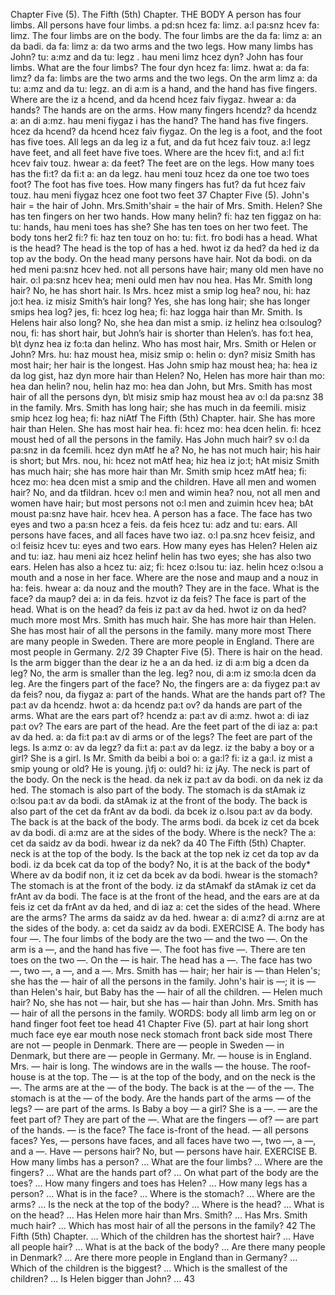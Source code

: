 Chapter Five (5). 
The Fifth (5th) Chapter. 
THE BODY 
A person has four limbs. All persons have four limbs. 
a pd:sn hcez fa: limz. a:l pa:snz hcev fa: limz. 
The four limbs are on the body. The four limbs are the 
da fa: limz a: an da badi. da fa: limz a: da 
two arms and the two legs. How many limbs has John? 
tu: a:mz and da tu: legz . hau meni limz hcez dyn? 
John has four limbs. What are the four limbs? The four 
dyn hcez fa: limz. hwat a: da fa: limz? da fa: 
limbs are the two arms and the two legs. On the arm 
limz a: da tu: a:mz and da tu: legz. an di a:m 
is a hand, and the hand has five fingers. Where are the 
iz a hcend, and da hcend hcez faiv fiygaz. hwear a: da 
hands? The hands are on the arms. How many fingers 
hcendz? da hcendz a: an di a:mz. hau meni fiygaz 
i 
has the hand? The hand has five fingers. 
hcez da hcend? da hcend hcez faiv fiygaz. 
On the leg is a foot, and the foot has five toes. All legs 
an da leg iz a fut, and da fut hcez faiv touz. a:l legz 
have feet, and all feet have five toes. Where are the 
hcev fi:t, and a:l fi:t hcev faiv touz. hwear a: da 
feet? The feet are on the legs. How many toes has the 
fi:t? da fi:t a: an da legz. hau meni touz hcez da 
one toe 
two toes 
foot? The foot has five toes. How many fingers has 
fut? da fut hcez faiv touz. hau meni fiygaz hcez 
one foot 
two feet 
37 
Chapter Five (5). 
John's hair = the 
hair of John. 
Mrs.Smith'shair = 
the hair of Mrs. 
Smith. 
Helen? She has ten fingers on her two hands. How many 
helin? fi: haz ten figgaz on ha: tu: hands, hau meni 
toes has she? She has ten toes on her two feet. The body 
tons her2 fi:? fi: haz ten touz on ho: tu: fi:t. fro bodi 
has a head. What is the head? The head is the top of 
has a hed. hwot iz da hed? da hed iz da top av 
the body. On the head many persons have hair. Not 
da bodi. on da hed meni pa:snz hcev hed. not 
all persons have hair; many old men have no hair. 
o:l pa:snz hcev hea; meni ould men hav nou hea. 
Has Mr. Smith long hair? No, he has short hair. Is Mrs. 
hcez mist a smip log hea? nou, hi: haz jo:t hea. iz misiz 
Smith’s hair long? Yes, she has long hair; she has longer 
smips hea log? jes, fi: hcez log hea; fi: haz logga 
hair than Mr. Smith. Is Helens hair also long? No, she 
hea dan mist a smip. iz helinz hea o:lsoulog? nou, fi: 
has short hair, but John’s hair is shorter than Helen’s. 
has fo:t hea, b\t dynz hea iz fo:ta dan helinz. 
Who has most hair, Mrs. Smith or Helen or John? Mrs. 
hu: haz moust hea, misiz smip o: helin o: dyn? misiz 
Smith has most hair; her hair is the longest. Has John 
smip haz moust hea; ha: hea iz da log gist, haz dyn 
more hair than Helen? No, Helen has more hair than 
mo: hea dan helin? nou, helin haz mo: hea dan 
John, but Mrs. Smith has most hair of all the persons 
dyn, b\t misiz smip haz moust hea av o:l da pa:snz 
38 
in the family. Mrs. Smith has long hair; she has much 
in da feemili. misiz smip hcez log hea; fi: haz niAtf 
The Fifth (5th) Chapter. 
hair. She has more hair than Helen. She has most hair 
hea. fi: hcez mo: hea dcen helin. fi: hcez moust hed 
of all the persons in the family. Has John much hair? 
sv o:l da pa:snz in da fcemili. hcez dyn mAtf he a? 
No, he has not much hair; his hair is short; but Mrs. 
nou, hi: hcez not mAtf hea; hiz hea iz jo:t; hAt misiz 
Smith has much hair; she has more hair than Mr. Smith 
smip hcez mAtf hea; fi: hcez mo: hea dcen mist a smip 
and the children. Have all men and women hair? No, 
and da tfildran. hcev o:l men and wimin hea? nou, 
not all men and women have hair; but most persons 
not o:l men and zuimin hcev hea; bAt moust pa:snz 
have hair. 
hcev hea. 
A person has a face. The face has two eyes and two 
a pa:sn hcez a feis. da feis hcez tu: adz and tu: 
ears. All persons have faces, and all faces have two 
iaz. o:l pa.snz hcev feisiz, and o:l feisiz hcev tu: 
eyes and two ears. How many eyes has Helen? Helen 
aiz and tu: iaz. hau meni aiz hcez helinf helin 
has two eyes; she has also two ears. Helen has also a 
hcez tu: aiz; fi: hcez o:lsou tu: iaz. helin hcez o:lsou a 
mouth and a nose in her face. Where are the nose and 
maup and a nouz in ha: feis. hwear a: da nouz and 
the mouth? They are in the face. What is the face? 
da maup? dei a: in da feis. hzvot iz da feis? 
The face is part of the head. What is on the head? 
da feis iz pa:t av da hed. hwot iz on da hed? 
much 
more 
most 
Mrs. Smith has 
much hair. 
She has more hair 
than Helen. 
She has most hair 
of all the persons 
in the family. 
many 
more 
most 
There are many 
people in Sweden. 
There are more 
people in England. 
There are most 
people in 
Germany. 
2/2 
39 
Chapter Five (5). 
There is hair on the head. Is the arm bigger than the 
dear iz he a an da hed. iz di a:m big a dcen da 
leg? No, the arm is smaller than the leg. 
leg? nou, di a:m iz smo:la dcen da leg. 
Are the fingers part of the face? No, the fingers are 
a: da fiygez pa:t av da feis? nou, da fiygaz a: 
part of the hands. What are the hands part of? The 
pa:t av da hcendz. hwot a: da hcendz pa:t ov? da 
hands are part of the arms. What are the ears part of? 
hcendz a: pa:t av di a:mz. hwot a: di iaz pa:t ov? 
The ears are part of the head. Are the feet part of the 
di iaz a: pa:t av da hed. a: da fi:t pa:t av di 
arms or of the legs? The feet are part of the legs. Is 
a:mz o: av da legz? da fi:t a: pa:t av da legz. iz 
the baby a boy or a girl? She is a girl. Is Mr. Smith 
da beibi a boi o: a ga:l? fi: iz a ga:l. iz mist a smip 
young or old? He is young. 
j\fj o: ould? hi: iz jAy. 
The neck is part of the body. On the neck is the head. 
da nek iz pa:t av da bodi. on da nek iz da hed. 
The stomach is also part of the body. The stomach is 
da stAmak iz o:lsou pa:t av da bodi. da stAmak iz 
at the front of the body. The back is also part of the 
cet da frAnt av da bodi. da bcek iz o.lsou pa:t av da 
body. The back is at the back of the body. The arms 
bodi. da bcek iz cet da bcek av da bodi. di a:mz 
are at the sides of the body. Where is the neck? The 
a: cet da saidz av da bodi. hwear iz da nek? da 
40 
The Fifth (5th) Chapter. 
neck is at the top of the body. Is the back at the top 
nek iz cet da top av da bodi. iz da bcek cat da top 
of the body? No, it is at the back of the body* Where 
av da bodif non, it iz cet da bcek av da bodi. hwear 
is the stomach? The stomach is at the front of the body. 
iz da stAmakf da stAmak iz cet da frAnt av da bodi. 
The face is at the front of the head, and the ears are at 
da feis iz cet da frAnt av da hed, and di iaz a: cet 
the sides of the head. Where are the arms? The arms 
da saidz av da hed. hwear a: di a:mz? di a:rnz 
are at the sides of the body. 
a: cet da saidz av da bodi. 
EXERCISE A. 
The body has four —. The four limbs of the body are 
the two — and the two —. On the arm is a —, and 
the hand has five —. The foot has five —. There 
are ten toes on the two —. On the — is hair. The 
head has a —. The face has two —, two —, a —, and 
a —. Mrs. Smith has — hair; her hair is — than 
Helen's; she has the — hair of all the persons in the 
family. John's hair is —; it is — than Helen's hair, 
but Baby has the — hair of all the children. — Helen 
much hair? No, she has not — hair, but she has — 
hair than John. Mrs. Smith has — hair of all the 
persons in the family. 
WORDS: 
body 
all 
limb 
arm 
leg 
on 
or 
hand 
finger 
foot 
feet 
toe 
head 
41 
Chapter Five (5). 
part 
at 
hair 
long 
short 
much 
face 
eye 
ear 
mouth 
nose 
neck 
stomach 
front 
back 
side 
most 
There are not — people in Denmark. There are — 
people in Sweden — in Denmark, but there are — 
people in Germany. Mr. — house is in England. 
Mrs. — hair is long. The windows are in the walls — 
the house. The roof-house is at the top. The — 
is at the top of the body, and on the neck is the —. 
The arms are at the — of the body. The back is at the 
— of the —. The stomach is at the — of the body. Are 
the hands part of the arms — of the legs? — are part 
of the arms. Is Baby a boy — a girl? She is a —. 
— are the feet part of? They are part of the —. 
What are the fingers — of? — are part of the hands. 
— is the face? The face is-front of the head. 
— all persons faces? Yes, — persons have faces, and 
all faces have two —, two —, a —, and a —. Have — 
persons hair? No, but — persons have hair. 
EXERCISE B. 
How many limbs has a person? ... What are the four 
limbs? ... Where are the fingers? ... What are the 
hands part of? ... On what part of the body are the 
toes? ... How many fingers and toes has Helen? ... 
How many legs has a person? ... What is in the face? 
... Where is the stomach? ... Where are the arms? ... 
Is the neck at the top of the body? ... Where is the 
head? ... What is on the head? ... Has Helen more 
hair than Mrs. Smith? ... Has Mrs. Smith much hair? 
... Which has most hair of all the persons in the family? 
42 
The Fifth (5th) Chapter. 
... Which of the children has the shortest hair? ... 
Have all people hair? ... What is at the back of the 
body? ... Are there many people in Denmark? ... Are 
there more people in England than in Germany? ... 
Which of the children is the biggest? ... Which is the 
smallest of the children? ... Is Helen bigger than 
John? ... 
43 
